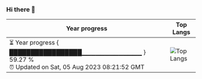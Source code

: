 ### Hi there 👋

| Year progress | Top Langs |
|---------------|-----------|
| <div>⏳ Year progress { █████████████████▁▁▁▁▁▁▁▁▁▁▁▁▁ } 59.27 % <br> ⏰ Updated on Sat, 05 Aug 2023 08:21:52 GMT</div> | ![Top Langs](https://github-readme-stats-one-bice.vercel.app/api/top-langs/?username=yinloonga&layout=compact&theme=dark&role=OWNER,ORGANIZATION_MEMBER,COLLABORATOR) |
